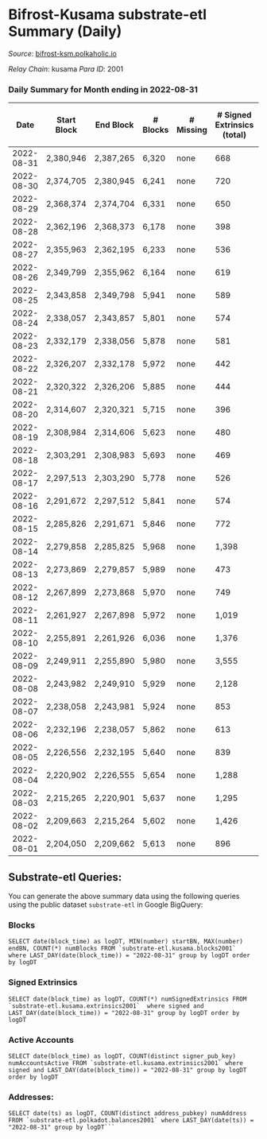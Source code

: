 # Bifrost-Kusama substrate-etl Summary (Daily)

_Source_: [bifrost-ksm.polkaholic.io](https://bifrost-ksm.polkaholic.io)

*Relay Chain*: kusama
*Para ID*: 2001



### Daily Summary for Month ending in 2022-08-31


| Date | Start Block | End Block | # Blocks | # Missing | # Signed Extrinsics (total) | # Active Accounts | # Addresses with Balances | # Events | # Transfers | # XCM Transfers In | # XCM Transfers Out |
| ---- | ----------- | --------- | -------- | --------- | --------------------------- | ----------------- | ------------------------- | -------- | ----------- | ------------------ | ------------------- |
| 2022-08-31 | 2,380,946 | 2,387,265 | 6,320 | none  | 668 | 227 | 100,175 | 43,526 | 13,021 ($133,982.92) | 42 ($36,945.34) | 42 ($11,888.55) |
| 2022-08-30 | 2,374,705 | 2,380,945 | 6,241 | none  | 720 | 201 | 100,158 | 41,199 | 11,634 ($1,017,815.88) | 22 ($2,047.07) | 50 ($120,929.24) |
| 2022-08-29 | 2,368,374 | 2,374,704 | 6,331 | none  | 650 | 186 | 100,155 | 42,180 | 12,334 ($116,480.50) | 30 ($11,921.97) | 31 ($6,596.76) |
| 2022-08-28 | 2,362,196 | 2,368,373 | 6,178 | none  | 398 | 121 | 100,142 | 38,256 | 11,455 ($15,291.05) | 19 ($6,206.74) | 14 ($5,344.59) |
| 2022-08-27 | 2,355,963 | 2,362,195 | 6,233 | none  | 536 | 167 | 100,137 | 38,869 | 11,352 ($25,783.51) | 22 ($3,704.70) | 29 ($12,177.23) |
| 2022-08-26 | 2,349,799 | 2,355,962 | 6,164 | none  | 619 | 165 | 100,130 | 39,514 | 11,357 ($143,515.45) | 53 ($38,230.64) | 49 ($9,339.51) |
| 2022-08-25 | 2,343,858 | 2,349,798 | 5,941 | none  | 589 | 123 | 100,126 | 38,508 | 11,072 ($213,137.39) | 38 ($12,481.68) | 31 ($44,778.39) |
| 2022-08-24 | 2,338,057 | 2,343,857 | 5,801 | none  | 574 | 116 | 100,116 | 37,910 | 10,980 ($82,472.62) | 27 ($6,124.47) | 27 ($7,369.63) |
| 2022-08-23 | 2,332,179 | 2,338,056 | 5,878 | none  | 581 | 138 | 100,112 | 38,696 | 11,323 ($254,162.77) | 45 ($40,386.36) | 35 ($36,236.58) |
| 2022-08-22 | 2,326,207 | 2,332,178 | 5,972 | none  | 442 | 115 | 100,103 | 37,587 | 11,123 ($701,989.78) | 47 ($534,259.81) | 50 ($20,170.37) |
| 2022-08-21 | 2,320,322 | 2,326,206 | 5,885 | none  | 444 | 113 | 100,096 | 37,449 | 11,143 ($76,152.51) | 41 ($13,499.81) | 32 ($9,503.26) |
| 2022-08-20 | 2,314,607 | 2,320,321 | 5,715 | none  | 396 | 97 | 100,089 | 34,333 | 9,942 ($106,796.83) | 33 ($67,898.85) | 31 ($6,037.75) |
| 2022-08-19 | 2,308,984 | 2,314,606 | 5,623 | none  | 480 | 99 | 100,083 | 35,730 | 10,476 ($101,306.71) | 56 ($24,312.23) | 41 ($8,842.34) |
| 2022-08-18 | 2,303,291 | 2,308,983 | 5,693 | none  | 469 | 129 | 100,074 | 36,021 | 10,610 ($108,220.96) | 40 ($33,763.35) | 29 ($35,124.62) |
| 2022-08-17 | 2,297,513 | 2,303,290 | 5,778 | none  | 526 | 133 | 100,065 | 37,425 | 11,016 ($75,351.02) | 50 ($18,074.31) | 33 ($11,255.08) |
| 2022-08-16 | 2,291,672 | 2,297,512 | 5,841 | none  | 574 | 158 | 100,060 | 35,980 | 9,831 ($43,366.10) | 57 ($11,535.25) | 36 ($4,811.16) |
| 2022-08-15 | 2,285,826 | 2,291,671 | 5,846 | none  | 772 | 202 | 100,046 | 39,697 | 11,017 ($84,590.64) | 48 ($16,584.76) | 41 ($130,778.55) |
| 2022-08-14 | 2,279,858 | 2,285,825 | 5,968 | none  | 1,398 | 159 | 100,032 | 44,516 | 10,852 ($218,849.77) | 87 ($46,594.51) | 91 ($54,975.64) |
| 2022-08-13 | 2,273,869 | 2,279,857 | 5,989 | none  | 473 | 144 | 100,020 | 36,762 | 10,551 ($87,026.00) | 47 ($10,889.39) | 27 ($24,615.83) |
| 2022-08-12 | 2,267,899 | 2,273,868 | 5,970 | none  | 749 | 197 | 100,008 | 38,914 | 10,647 ($117,953.47) | 101 ($51,234.84) | 39 ($8,540.05) |
| 2022-08-11 | 2,261,927 | 2,267,898 | 5,972 | none  | 1,019 | 285 | 99,964 | 42,202 | 11,137 ($1,858,822.67) | 197 ($78,068.44) | 88 ($54,602.35) |
| 2022-08-10 | 2,255,891 | 2,261,926 | 6,036 | none  | 1,376 | 331 | 99,879 | 44,049 | 10,962 ($312,677.72) | 241 ($114,166.11) | 54 ($21,610.81) |
| 2022-08-09 | 2,249,911 | 2,255,890 | 5,980 | none  | 3,555 | 315 | 99,765 | 57,914 | 11,558 ($593,019.65) | 163 ($150,397.79) | 78 ($18,873.90) |
| 2022-08-08 | 2,243,982 | 2,249,910 | 5,929 | none  | 2,128 | 457 | 99,711 | 52,092 | 12,618 ($2,972,631.47) | 279 ($2,311,387.23) | 137 ($138,927.98) |
| 2022-08-07 | 2,238,058 | 2,243,981 | 5,924 | none  | 853 | 181 | 99,656 | 39,182 | 10,878 ($341,163.66) | 31 ($18,250.45) | 63 ($13,850.65) |
| 2022-08-06 | 2,232,196 | 2,238,057 | 5,862 | none  | 613 | 177 | 99,647 | 35,467 | 9,749 ($56,419.83) | 29 ($5,676.84) | 83 ($71,079.55) |
| 2022-08-05 | 2,226,556 | 2,232,195 | 5,640 | none  | 839 | 249 | 99,643 | 39,259 | 10,952 ($176,593.93) | 35 ($8,577.55) | 150 ($6,206.54) |
| 2022-08-04 | 2,220,902 | 2,226,555 | 5,654 | none  | 1,288 | 381 | 99,637 | 41,004 | 10,544 ($246,552.53) | 41 ($9,133.26) | 185 ($22,137.26) |
| 2022-08-03 | 2,215,265 | 2,220,901 | 5,637 | none  | 1,295 | 426 | 99,627 | 43,046 | 11,726 ($227,336.32) | 47 ($22,762.04) | 172 ($29,008.65) |
| 2022-08-02 | 2,209,663 | 2,215,264 | 5,602 | none  | 1,426 | 371 | 99,624 | 40,361 | 10,930 ($303,467.70) | 42 ($21,871.71) | 142 ($31,924.16) |
| 2022-08-01 | 2,204,050 | 2,209,662 | 5,613 | none  | 896 | 189 | 99,612 | 36,450 | 10,254 ($129,194.65) | 36 ($11,265.21) | 77 ($18,030.07) |

## Substrate-etl Queries:
You can generate the above summary data using the following queries using the public dataset `substrate-etl` in Google BigQuery:


### Blocks
```
SELECT date(block_time) as logDT, MIN(number) startBN, MAX(number) endBN, COUNT(*) numBlocks FROM `substrate-etl.kusama.blocks2001`  where LAST_DAY(date(block_time)) = "2022-08-31" group by logDT order by logDT
```


### Signed Extrinsics
```
SELECT date(block_time) as logDT, COUNT(*) numSignedExtrinsics FROM `substrate-etl.kusama.extrinsics2001`  where signed and LAST_DAY(date(block_time)) = "2022-08-31" group by logDT order by logDT
```


### Active Accounts
```
SELECT date(block_time) as logDT, COUNT(distinct signer_pub_key) numAccountsActive FROM `substrate-etl.kusama.extrinsics2001` where signed and LAST_DAY(date(block_time)) = "2022-08-31" group by logDT order by logDT
```


### Addresses:
```
SELECT date(ts) as logDT, COUNT(distinct address_pubkey) numAddress FROM `substrate-etl.polkadot.balances2001` where LAST_DAY(date(ts)) = "2022-08-31" group by logDT```

